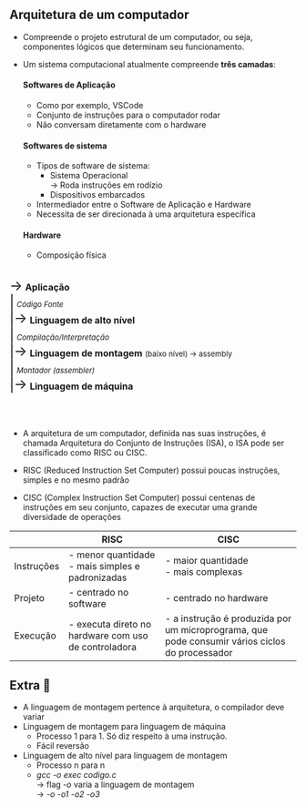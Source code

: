 ## Arquitetura de um computador

- Compreende o projeto estrutural de um computador, ou seja, componentes lógicos que determinam seu funcionamento.
- Um sistema computacional atualmente compreende **três camadas**:

    #### Softwares de Aplicação
    - Como por exemplo, VSCode
    - Conjunto de instruções para o computador rodar
    - Não conversam diretamente com o hardware

    #### Softwares de sistema
    - Tipos de software de sistema: 
        - Sistema Operacional
            </br>&rarr; Roda instruções em rodízio
        - Dispositivos embarcados
    - Intermediador entre o Software de Aplicação e Hardware
    - Necessita de ser direcionada à uma arquitetura específica

    #### Hardware
    - Composição física
</br></br>

<font size="3"><font size="5">&rarr;</font> **Aplicação**
    </br><font size="5">|</font> <font size="2">_Código Fonte_</font>
    </br><font size="5">|&rarr;</font> **Linguagem de alto nível**
    </br><font size="5">|</font> <font size="2">_Compilação/Interpretação_</font>
    </br><font size="5">|&rarr;</font> **Linguagem de montagem** <font size="2">(baixo nível) &rarr; assembly</font>
    </br><font size="5">|</font> <font size="2"> *Montador (assembler)*</font>
    </br><font size="5">|&rarr;</font> **Linguagem de máquina**
</font>

</br></br>
- A arquitetura de um computador, definida nas suas instruções, é chamada Arquitetura do Conjunto de Instruções (ISA), o ISA pode ser classificado como RISC ou CISC.

- RISC (Reduced Instruction Set Computer) possui poucas instruções, simples e no mesmo padrão 

- CISC (Complex Instruction Set Computer) possui centenas de instruções em seu conjunto, capazes de executar uma grande diversidade de operações

|             	| RISC                                                 	| CISC                                                                                              	|
|-------------	|------------------------------------------------------	|---------------------------------------------------------------------------------------------------	|
| Instruções 	| - menor quantidade </br>- mais simples e padronizadas     	| - maior quantidade </br>- mais complexas                                                               	|
| Projeto     	| - centrado no software                               	| - centrado no hardware                                                                            	|
| Execução   	| - executa direto no hardware com uso de controladora 	| - a instrução é produzida por um microprograma, que pode consumir vários ciclos do processador 	|

## Extra 🚩

- A linguagem de montagem pertence à arquitetura, o compilador deve variar
- Linguagem de montagem para linguagem de máquina
    - Processo 1 para 1. Só diz respeito à uma instrução.
    - Fácil reversão
- Linguagem de alto nível para linguagem de montagem
    - Processo n para n
    - *gcc -o exec codigo.c*
    </br>&rarr; flag *-o* varia a linguagem de montagem
    </br>&rarr; *-o -o1 -o2 -o3*
